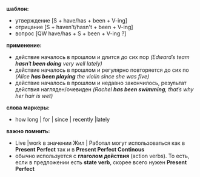 **шаблон:**
- утверждение [S + have/has + been + V-ing]
- отрицание [S + haven't/hasn't + been + V-ing]
- вопрос [QW have/has + S + been + V-ing ?]

**применение:**
- действие началось в прошлом и длится до сих пор *(Edwardˈs team **hasnˈt been doing** very well lately)*
- действие началось в прошлом и регулярно повторяется до сих по *(Alice **has been playing** the violin since she was five)*
- действие началось в прошлом и недавно закончилось, результат действия нагляден/очевиден *(Rachel **has been swimming**, thatˈs why her hair is wet)*

**слова маркеры:**
- how long | for | since | recently |lately

**важно помнить:**
- Live |work в значении Жил | Работал могут использоваться как в **Present Perfect** так и в **Present Perfect Continous**
- обычно используется с **глаголом действия** (action verbs). То есть, если в предложении есть **state verb**, скорее всего нужен **Present Perfect**